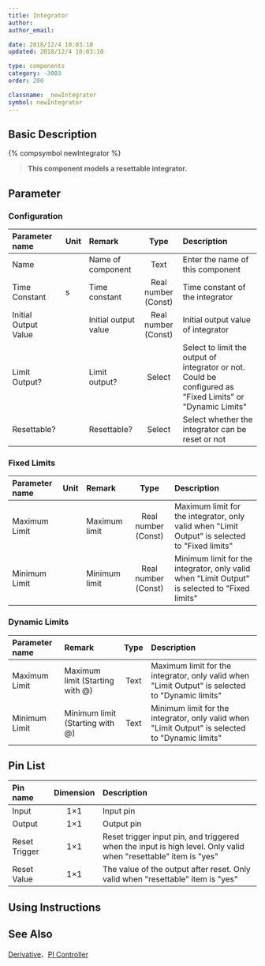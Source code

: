 ```yaml
---
title: Integrator
author: 
author_email:

date: 2018/12/4 10:03:10
updated: 2018/12/4 10:03:10

type: components
category: -3003
order: 200

classname: _newIntegrator
symbol: newIntegrator
---
```

## Basic Description
{% compsymbol newIntegrator %}

> **This component models a resettable integrator.**

## Parameter
### Configuration
| Parameter name | Unit | Remark | Type | Description |
| :--- | :--- | :--- | :--: | :--- |
| Name |  | Name of component | Text | Enter the name of this component |
| Time Constant | s | Time constant | Real number (Const) | Time constant of the integrator |
| Initial Output Value |  | Initial output value | Real number (Const) | Initial output value of integrator |
| Limit Output? |  | Limit output? | Select | Select to limit the output of integrator or not. Could be configured as "Fixed Limits" or "Dynamic Limits" |
| Resettable? |  | Resettable? | Select | Select whether the integrator can be reset or not |

### Fixed Limits
| Parameter name | Unit | Remark | Type | Description |
| :--- | :--- | :--- | :--: | :--- |
| Maximum Limit |  | Maximum limit | Real number (Const) | Maximum limit for the integrator, only valid when "Limit Output" is selected to "Fixed limits" |
| Minimum Limit |  | Minimum limit | Real number (Const) | Minimum limit for the integrator, only valid when "Limit Output" is selected to "Fixed limits" |

### Dynamic Limits
| Parameter name | Remark | Type | Description |
| :--- | :--- | :--: | :--- |
| Maximum Limit | Maximum limit (Starting with @) | Text | Maximum limit for the integrator, only valid when "Limit Output" is selected to "Dynamic limits" |
| Minimum Limit | Minimum limit (Starting with @) | Text | Minimum limit for the integrator, only valid when "Limit Output" is selected to "Dynamic limits" |


## Pin List

| Pin name | Dimension | Description |
| :--- | :--:  | :--- |
| Input | 1×1 | Input pin |
| Output | 1×1 | Output pin|
| Reset Trigger | 1×1 | Reset trigger input pin, and triggered when the input is high level. Only valid when "resettable" item is "yes" |
| Reset Value | 1×1 | The value of the output after reset. Only valid when "resettable" item is "yes" |

## Using Instructions



## See Also

[Derivative](comp_newDerivative.html)、[PI Controller](comp_newPICtrl.html)
